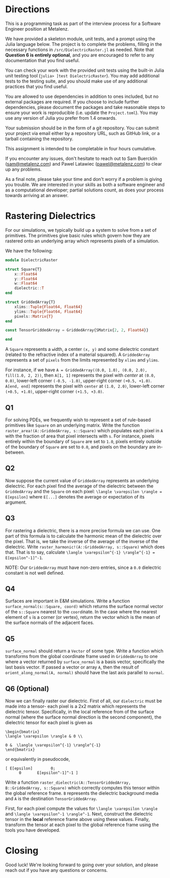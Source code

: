# Directions

This is a programming task as part of the interview process for a Software Engineer position at Metalenz. 

We have provided a skeleton module, unit tests, and a prompt using the Julia language below. The project is to complete the problems, filling in the necessary functions in `/src/DielectricRaster.jl` as needed. Note that **Question 6 is entirely optional**, and you are encouraged to refer to any documentation that you find useful.

You can check your work with the provided unit tests using the built-in Julia unit testing tool (`julia> ]test DielectricRaster`). You may add additional tests to the testing suite, and you should make use of any additional practices that you find useful.

You are allowed to use dependencies in addition to ones included, but no external packages are required. If you choose to include further dependencies, please document the packages and take reasonable steps to ensure your work is reproducible (i.e. update the `Project.toml`). You may use any version of Julia you prefer from 1.4 onwards.

Your submission should be in the form of a git repository. You can submit your project via email either by a repository URL, such as GitHub link, or a tarball containing the repository. 

This assignment is intended to be completable in four hours cumulative. 

If you encounter any issues, don't hesitate to reach out to Sam Buercklin (sam@metalenz.com) and Pawel Latawiec (pawel@metalenz.com) to clear up any problems.

As a final note, please take your time and don't worry if a problem is giving you trouble. We are interested in your skills as both a software engineer and as a computational developer; partial solutions count, as does your process towards arriving at an answer. 

# Rastering Dielectrics

For our simulations, we typically build up a system to solve from a set of primitives. The primitives give basic rules which govern how they are rastered onto an underlying array which represents pixels of a simulation.

We have the following:

```julia
module DielectricRaster

struct Square{T}
    x::Float64
    y::Float64
    w::Float64
    dielectric::T
end

struct GriddedArray{T}
    xlims::Tuple{Float64, Float64}
    ylims::Tuple{Float64, Float64}
    pixels::Matrix{T}
end

const TensorGriddedArray = GriddedArray{SMatrix{2, 2, Float64}}

end
```

A `Square` represents a `w`idth, a center `(x, y)` and some dielectric constant (related to the refractive index of a material squared). A `GriddedArray` represents a set of `pixels` from the limits represented by `xlims` and `ylims`. 

For instance, if we have `A = GriddedArray((0.0, 1.0), (0.0, 2.0), fill(1.0, 2, 2))`, then `A[1, 1]` represents the pixel with *center* at `(0.0, 0.0)`, lower-left corner `(-0.5, -1.0)`, upper-right corner `(+0.5, +1.0)`. `A[end, end]` represents the pixel with `center` at `(1.0, 2.0)`, lower-left corner `(+0.5, +1.0)`, upper-right corner `(+1.5, +3.0)`.
## Q1

For solving PDEs, we frequently wish to represent a set of rule-based primitives like `Square` on an underlying matrix. Write the function `raster_area!(A::GriddedArray, s::Square)` which populates each pixel in `A` with the fraction of area that pixel intersects with `s`. For instance, pixels entirely within the boundary of `Square` are set to `1.0`, pixels entirely outside of the boundary of `Square` are set to `0.0`, and pixels on the boundary are in-between.

## Q2

Now suppose the current value of `GriddedArray` represents an underlying dielectric. For each pixel find the average of the dielectric between the `GriddedArray` and the `Square` on each pixel: `\langle \varepsilon \rangle = E[epsilon]` where `E[...]` denotes the average or expectation of its argument.

## Q3

For rastering a dielectric, there is a more precise formula we can use. One part of this formula is to calculate the harmonic mean of the dielectric over the pixel. That is, we take the inverse of the average of the inverse of the dielectric. Write `raster_harmonic!(A::GriddedArray, s::Square)` which does that. That is to say, calculate `\langle \varepsilon^{-1} \rangle^{-1} = E[epsilon^-1]^-1`.

NOTE: Our `GriddedArray` must have non-zero entries, since a `0.0` dielectric constant is not well defined.

## Q4

Surfaces are important in E&M simulations. Write a function `surface_normal(s::Square, coord)` which returns the surface normal vector of the `s::Square` nearest to the `coord`inate. In the case where the nearest element of `s` is a corner (or vertex), return the vector which is the mean of the surface normals of the adjacent faces.

## Q5
`surface_normal` should return a `Vector` of some type. Write a function which transforms from the global coordinate frame used in `GriddedArray` to one where a vector returned by `surface_normal` is a basis vector, specifically the last basis vector. If passed a vector or array `A`, then the result of `orient_along_normal(A, normal)` should have the last axis parallel to `normal`.

## Q6 (Optional)

Now we can finally raster our dielectric. First of all, our `dielectric` must be made into a tensor- each pixel is a 2x2 matrix which represents the dielectric tensor. Specifically, in the local reference from of the surface normal (where the surface normal direction is the second component), the dielectric tensor for each pixel is given as

```
\begin{bmatrix}
\langle \varepsilon \rangle & 0 \\

0 &  \langle \varepsilon^{-1} \rangle^{-1}
\end{bmatrix}
```
or equivalently in pseudocode,
```
[ E[epsilon]        0; 
      0       E[epsilon^-1]^-1 ]

```
Write a function `raster_dielectric(A::TensorGriddedArray, B::GriddedArray, s::Square)` which correctly computes this tensor within the global reference frame. `B` represents the dielectric background media and `A` is the destination `TensorGriddedArray`.

First, for each pixel compute the values for `\langle \varepsilon \rangle` and `\langle \varepsilon^-1 \rangle^-1`. Next, construct the dielectric tensor in the **local** reference frame above using these values. Finally, transform the tensor at each pixel to the global reference frame using the tools you have developed. 


# Closing

Good luck! We're looking forward to going over your solution, and please reach out if you have any questions or concerns. 